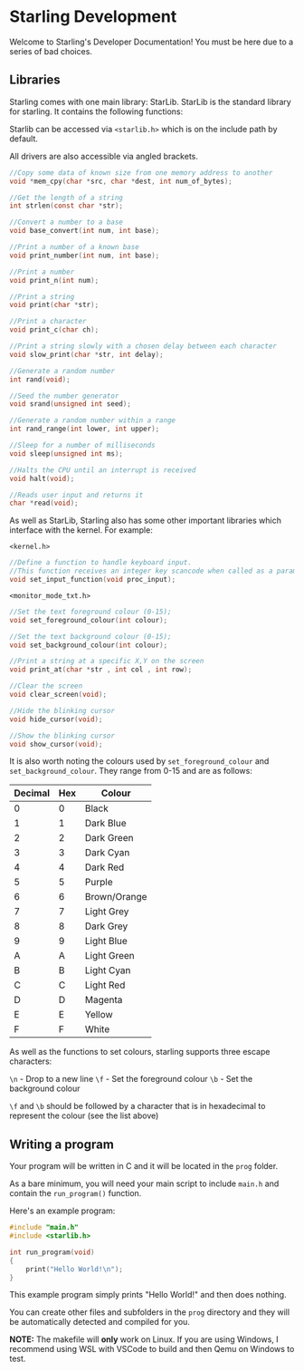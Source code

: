 # Starling Development

Welcome to Starling's Developer Documentation! You must be here due to a series of bad choices. 

## Libraries

Starling comes with one main library: StarLib. StarLib is the standard library for starling. It contains the following functions:

Starlib can be accessed via `<starlib.h>` which is on the include path by default.

All drivers are also accessible via angled brackets.

```C
//Copy some data of known size from one memory address to another
void *mem_cpy(char *src, char *dest, int num_of_bytes);

//Get the length of a string
int strlen(const char *str);

//Convert a number to a base
void base_convert(int num, int base);

//Print a number of a known base
void print_number(int num, int base);

//Print a number
void print_n(int num);

//Print a string
void print(char *str);

//Print a character
void print_c(char ch);

//Print a string slowly with a chosen delay between each character
void slow_print(char *str, int delay);

//Generate a random number
int rand(void);

//Seed the number generator
void srand(unsigned int seed);

//Generate a random number within a range
int rand_range(int lower, int upper);

//Sleep for a number of milliseconds
void sleep(unsigned int ms);

//Halts the CPU until an interrupt is received
void halt(void);

//Reads user input and returns it
char *read(void);
```

As well as StarLib, Starling also has some other important libraries which interface with the kernel. For example:

`<kernel.h>`

```C
//Define a function to handle keyboard input.
//This function receives an integer key scancode when called as a parameter.
void set_input_function(void proc_input);
```

`<monitor_mode_txt.h>`

```C
//Set the text foreground colour (0-15);
void set_foreground_colour(int colour);

//Set the text background colour (0-15);
void set_background_colour(int colour);

//Print a string at a specific X,Y on the screen
void print_at(char *str , int col , int row);

//Clear the screen
void clear_screen(void);

//Hide the blinking cursor
void hide_cursor(void);

//Show the blinking cursor
void show_cursor(void);
```

It is also worth noting the colours used by `set_foreground_colour` and `set_background_colour`. They range from 0-15 and are as follows:

| Decimal | Hex | Colour       |
|---------|-----|--------------|
| 0       | 0   | Black        |
| 1       | 1   | Dark Blue    |
| 2       | 2   | Dark Green   |
| 3       | 3   | Dark Cyan    |
| 4       | 4   | Dark Red     |
| 5       | 5   | Purple       |
| 6       | 6   | Brown/Orange |
| 7       | 7   | Light Grey   |
| 8       | 8   | Dark Grey    |
| 9       | 9   | Light Blue   |
| A       | A   | Light Green  |
| B       | B   | Light Cyan   |
| C       | C   | Light Red    |
| D       | D   | Magenta      |
| E       | E   | Yellow       |
| F       | F   | White        |

As well as the functions to set colours, starling supports three escape characters:

`\n` - Drop to a new line
`\f` - Set the foreground colour
`\b` - Set the background colour

`\f` and `\b` should be followed by a character that is in hexadecimal to represent the colour (see the list above)

## Writing a program

Your program will be written in C and it will be located in the `prog` folder.

As a bare minimum, you will need your main script to include `main.h` and contain the `run_program()` function.

Here's an example program:

```C
#include "main.h"
#include <starlib.h>

int run_program(void)
{
	print("Hello World!\n");
}
```
This example program simply prints "Hello World!" and then does nothing. 

You can create other files and subfolders in the `prog` directory and they will be automatically detected and compiled for you.

**NOTE:** The makefile will **only** work on Linux. If you are using Windows, I recommend using WSL with VSCode to build and then Qemu on Windows to test.